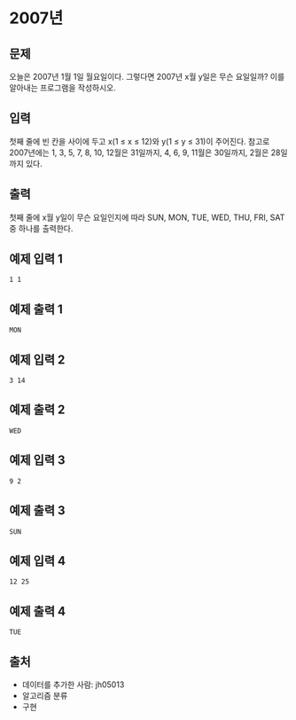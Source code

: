 # 2007년
## 문제
오늘은 2007년 1월 1일 월요일이다. 그렇다면 2007년 x월 y일은 무슨 요일일까? 이를 알아내는 프로그램을 작성하시오.

## 입력
첫째 줄에 빈 칸을 사이에 두고 x(1 ≤ x ≤ 12)와 y(1 ≤ y ≤ 31)이 주어진다. 참고로 2007년에는 1, 3, 5, 7, 8, 10, 12월은 31일까지, 4, 6, 9, 11월은 30일까지, 2월은 28일까지 있다.

## 출력
첫째 줄에 x월 y일이 무슨 요일인지에 따라 SUN, MON, TUE, WED, THU, FRI, SAT중 하나를 출력한다.

## 예제 입력 1 
```
1 1
```
## 예제 출력 1 
```
MON
```
## 예제 입력 2 
```
3 14
```
## 예제 출력 2 
```
WED
```
## 예제 입력 3 
```
9 2
```
## 예제 출력 3 
```
SUN
```
## 예제 입력 4 
```
12 25
```
## 예제 출력 4 
```
TUE
```
## 출처
* 데이터를 추가한 사람: jh05013
* 알고리즘 분류
* 구현
